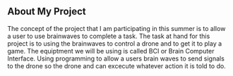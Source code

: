 ## About My Project
The concept of the project that I am participating in this summer is to allow a user to use brainwaves to complete a task. The task at hand for this project is to using the brainwaves to control a drone and to get it to play a game. The equiptment we will be using is called BCI or Brain Computer Interface. Using programming to allow a users brain waves to send signals to the drone so the drone and can excecute whatever action it is told to do.
